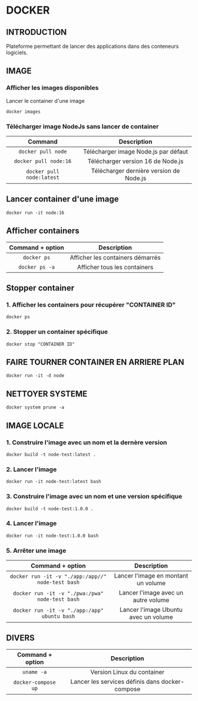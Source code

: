 # DOCKER
## INTRODUCTION
Plateforme permettant de lancer des applications dans des conteneurs logiciels.
## IMAGE
### Afficher les images disponibles
Lancer le container d'une image
```shell
docker images
```
### Télécharger image NodeJs sans lancer de container
| Command          | Description |
| :--------------: | :---------: |
|`docker pull node`|Télécharger image Node.js par défaut|
|`docker pull node:16`|Télécharger version 16 de Node.js|
|`docker pull node:latest`|Télécharger dernière version de Node.js|
## Lancer container d'une image
```shell
docker run -it node:16
```
## Afficher containers
| Command + option | Description |
| :--------------: | :---------: |
|`docker ps`|Afficher les containers démarrés|
|`docker ps -a`|Afficher tous les containers|
## Stopper container
### 1. Afficher les containers pour récupérer "CONTAINER ID"
```shell
docker ps
```
### 2. Stopper un container spécifique
```shell
docker stop "CONTAINER ID"
```
## FAIRE TOURNER CONTAINER EN ARRIERE PLAN
```shell
docker run -it -d node
```
## NETTOYER SYSTEME
```shell
docker system prune -a
```
## IMAGE LOCALE
### 1. Construire l'image avec un nom et la dernère version
```shell
docker build -t node-test:latest .
```
### 2. Lancer l'image
```shell
docker run -it node-test:latest bash
```
### 3. Construire l'image avec un nom et une version spécifique
```shell
docker build -t node-test:1.0.0 .
```
### 4. Lancer l'image
```shell
docker run -it node-test:1.0.0 bash
```
### 5. Arrêter une image
| Command + option | Description |
| :--------------: | :---------: |
|`docker run -it -v "./app:/app//" node-test bash`|Lancer l'image en montant un volume|
|`docker run -it -v "./pwa:/pwa" node-test bash`|Lancer l'image avec un autre volume|
|`docker run -it -v "./app:/app" ubuntu bash`|Lancer l'image Ubuntu avec un volume|
## DIVERS
| Command + option | Description |
| :--------------: | :---------: |
|`uname -a`|Version Linux du container|
|`docker-compose up`|	Lancer les services définis dans docker-compose|
